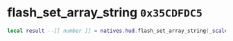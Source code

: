 # flash_set_array_string `0x35CDFDC5`

```lua
local result --[[ number ]] = natives.hud.flash_set_array_string(_scaleformname --[[ string ]], _scaleformvarname --[[ string ]], _promptstring --[[ string ]], _prompt --[[ number ]], _unk4 --[[ number ]])
```